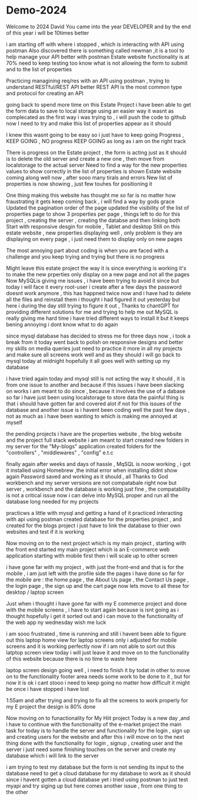    # Demo-2024

Welcome to 2024 David You came into the year  DEVELOPER and by the end of this year i will be 10times better 


i am starting off with where i stopped , which is interacting with API using postman 
Also discovered there is something called newman ,it is a tool to help manage your API better with postman 
Estate website functionality is at 70% need to keep testing too know what is not allowing the form to submit and to the list of properties 

Practicing managining req/res with an API using postman , trying to understand RESTful/REST API better
REST API is the most common type and protocol for creating an API

going back to spend more time on this Estate Project
i have been able to get the form data to save to local storage using an easier way
it wasnt as complecated as the first way i was trying to , i will push the code to github now
I need to try and make this list of properties appear as it should

I knew this wasnt going to be easy so i just have to keep going 
Progress , KEEP GOING , NO progress KEEP GOING as long as i am on the right track 

There is progress on the Estate project , the form is acting just as it should
is to delete the old server and create a new one , then move from localstorage to the actual server
Need to find a way for the new properties values to show correctly in the list of properties is shown
Estate website coming along well now , after sooo many tirals and errors
New list of properties is now showing , just  few touhes for positioning it 

One thing making this website has thought me so far is no matter how fraustrating it gets keep coming back , i will find a way 
by gods grace 
Updated the pagination order of the page 
updated the visibility of the list of properties page to show 3 properties per page , 
things left to do for this project , creating the server , creating the databse and then linking both 
Start with responsive desgin for mobile , Tablet and desktop 
Still on this estate website , new properties displaying well , only problem is they are displaying on every page , i just need them to display only on new pages 

The most annoying part about coding is when you are faced with a challenge and you keep trying and trying but there is no progress 

Might leave this estate project the way it is since everything is working it's to make the new prperties only display on a new page and not all the pages  
Now MySQLis giving me issues , i have been trying to avoid it since but today i will face it
every root-user i create after a few days the password doesnt work anymore , this has happned twice now and i have had to delete all the files and reinstall them
i thought i had figured it out yesterday but here i during the day still trying to figure it out , Thanks to chantGPT for providing different solutions for me and trying to help me out
MySQL is really giving me hard time
i have tried different ways to install it but it keeps bening annoying 
i dont know what to do again 

since mysql database has decided to stress me for three days now , i took a break from it today 
went back to polish on responsive designs and better my skills on media queries
just need to practice it more in all my projects and make sure all screens work well and as they should 
i will go back to mysql today at midnight hopefully it all goes well with setting up my database 

i have tried again today and mysql still is not acting the way it should , it is from one issue to another
and because if this issues i have been slacking on works i am meant to do since , because it involves the use of a dabase 
so far i have just been using localstorage to store data 
the painful thing is that i should have gotten far and covered alot if not for this issues of the database 
and another issue is i havent been coding well the past few days , not as much as i have been wanting to which is making me annoyed at myself 

the pending projects i have are the properties website , the blog website and the project full stack website i am meant to start
created new folders in my server for the "My-blogs" application 
created folders for the "controllers" , "middlewares" , "config" e.t.c

finally again after weeks and days of hassle , MqSQL is noow working , i got it installed using Homebrew  ,the initial error when installing didnt show again 
Password saved and working as it should , all Thanks to God 
workbench and my server versions are not compatabale right now but server , workbench and the database is working just fine , the compatability is not a critical issue
now i can delve into MySQL proper and run all the database long needed for my projects  

practicws a little with mysql and getting a hand of it 
practiced interacting with api using postman 
created database for the properties project , and created for the blogs project 
i just have to link the database to thier own websites and test if it is working 

Now moving on to the next project which is my main project , starting with the front end
started my main project which is an E-commerce web application 
starting with mobile first then i will scale up to other screen 

i have gone far with my project , with just the front-end and that is for the mobile , i am just left with the profile side 
the pages i have done so far for the mobile are : the home page , the About Us page , the Contact Us page  , the login page , the sign up and the cart page 
now lets move to all these for desktop / laptop screen 

Just when i thought i have gone far with my E commerce project and done with the mobile screens , i have to start again because is isnt going as i thought 
hopefully i get it sorted out and i can move to the functionality of the web app ny wednesday 
wish me luck 

i am sooo frustrated  , time is runnning and still i havent been able to figure out this laptop home view for laptop screens only 
i adjusted for mobile screens and it is working perfectly now
if i am not able to sort out this latptop screen view today i will just leave it and move on to the functionality of this website because there is no time to waste here 

laptop screen design going well , i need to finish it by todat in other to move on to the functionality 
footer area needs some work to be done to it , but for now it is ok 
i cant stooo i need to keep going no matter how difficult it might be 
once i have stopped i have lost 

1:55am and after trying and trying to fix all the screens to work properly for my E project the design is 80% done 

Now moving on to funactionality for My Hiit project
Today is a new day ,and i have to continue with the functionality of the e-market project
the main task for today is to handle the server and functionality for the login , sign up and creating users for the website and after this i will move on to the next thing 
done with the functionality for login , signup , creating user and the server 
i just need some finishing touches on the server and create my database which i will link to the server 

i am trying to test my database but the form is not sending its input to the database
need to get a cloud database for my database to work as it should 
since i havent gotten a cloud database yet i tried using postman to just test myapi and try siging up but here comes another issue , from one thing to the other 
